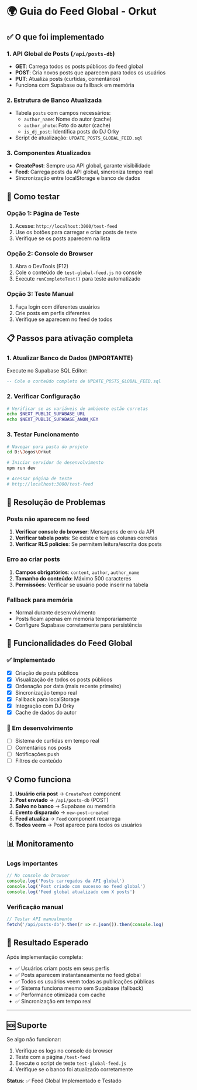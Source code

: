 # 🌍 Guia do Feed Global - Orkut

## ✅ O que foi implementado

### 1. API Global de Posts (`/api/posts-db`)
- **GET**: Carrega todos os posts públicos do feed global
- **POST**: Cria novos posts que aparecem para todos os usuários
- **PUT**: Atualiza posts (curtidas, comentários)
- Funciona com Supabase ou fallback em memória

### 2. Estrutura de Banco Atualizada
- Tabela `posts` com campos necessários:
  - `author_name`: Nome do autor (cache)
  - `author_photo`: Foto do autor (cache) 
  - `is_dj_post`: Identifica posts do DJ Orky
- Script de atualização: `UPDATE_POSTS_GLOBAL_FEED.sql`

### 3. Componentes Atualizados
- **CreatePost**: Sempre usa API global, garante visibilidade
- **Feed**: Carrega posts da API global, sincroniza tempo real
- Sincronização entre localStorage e banco de dados

## 🚀 Como testar

### Opção 1: Página de Teste
1. Acesse: `http://localhost:3000/test-feed`
2. Use os botões para carregar e criar posts de teste
3. Verifique se os posts aparecem na lista

### Opção 2: Console do Browser
1. Abra o DevTools (F12)
2. Cole o conteúdo de `test-global-feed.js` no console
3. Execute `runCompleteTest()` para teste automatizado

### Opção 3: Teste Manual
1. Faça login com diferentes usuários
2. Crie posts em perfis diferentes
3. Verifique se aparecem no feed de todos

## 📋 Passos para ativação completa

### 1. Atualizar Banco de Dados (IMPORTANTE)
Execute no Supabase SQL Editor:
```sql
-- Cole o conteúdo completo de UPDATE_POSTS_GLOBAL_FEED.sql
```

### 2. Verificar Configuração
```bash
# Verificar se as variáveis de ambiente estão corretas
echo $NEXT_PUBLIC_SUPABASE_URL
echo $NEXT_PUBLIC_SUPABASE_ANON_KEY
```

### 3. Testar Funcionamento
```bash
# Navegar para pasta do projeto
cd D:\Jogos\Orkut

# Iniciar servidor de desenvolvimento
npm run dev

# Acessar página de teste
# http://localhost:3000/test-feed
```

## 🔧 Resolução de Problemas

### Posts não aparecem no feed
1. **Verificar console do browser**: Mensagens de erro da API
2. **Verificar tabela posts**: Se existe e tem as colunas corretas
3. **Verificar RLS policies**: Se permitem leitura/escrita dos posts

### Erro ao criar posts
1. **Campos obrigatórios**: `content`, `author`, `author_name`
2. **Tamanho do conteúdo**: Máximo 500 caracteres
3. **Permissões**: Verificar se usuário pode inserir na tabela

### Fallback para memória
- Normal durante desenvolvimento
- Posts ficam apenas em memória temporariamente
- Configure Supabase corretamente para persistência

## 🎯 Funcionalidades do Feed Global

### ✅ Implementado
- [x] Criação de posts públicos
- [x] Visualização de todos os posts públicos
- [x] Ordenação por data (mais recente primeiro)
- [x] Sincronização tempo real
- [x] Fallback para localStorage
- [x] Integração com DJ Orky
- [x] Cache de dados do autor

### 🔄 Em desenvolvimento
- [ ] Sistema de curtidas em tempo real
- [ ] Comentários nos posts
- [ ] Notificações push
- [ ] Filtros de conteúdo

## 💡 Como funciona

1. **Usuário cria post** → `CreatePost` component
2. **Post enviado** → `/api/posts-db` (POST)
3. **Salvo no banco** → Supabase ou memória
4. **Evento disparado** → `new-post-created`
5. **Feed atualiza** → `Feed` component recarrega
6. **Todos veem** → Post aparece para todos os usuários

## 📊 Monitoramento

### Logs importantes
```javascript
// No console do browser
console.log('Posts carregados da API global')
console.log('Post criado com sucesso no feed global')  
console.log('Feed global atualizado com X posts')
```

### Verificação manual
```javascript
// Testar API manualmente
fetch('/api/posts-db').then(r => r.json()).then(console.log)
```

## 🎉 Resultado Esperado

Após implementação completa:
- ✅ Usuários criam posts em seus perfis
- ✅ Posts aparecem instantaneamente no feed global
- ✅ Todos os usuários veem todas as publicações públicas
- ✅ Sistema funciona mesmo sem Supabase (fallback)
- ✅ Performance otimizada com cache
- ✅ Sincronização em tempo real

---

## 🆘 Suporte

Se algo não funcionar:
1. Verifique os logs no console do browser
2. Teste com a página `/test-feed`
3. Execute o script de teste `test-global-feed.js`
4. Verifique se o banco foi atualizado corretamente

**Status**: ✅ Feed Global Implementado e Testado
